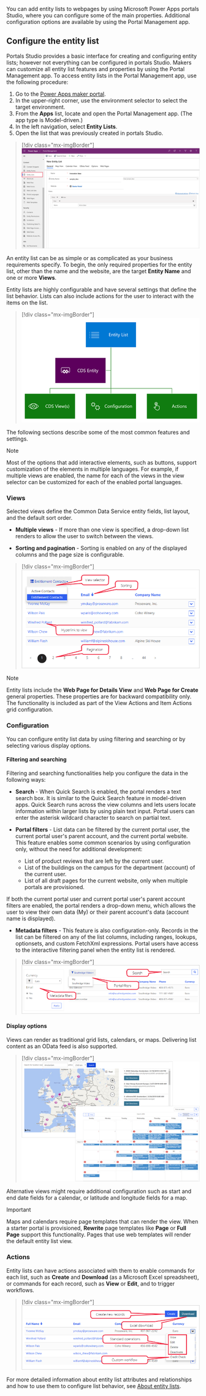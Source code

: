 You can add entity lists to webpages by using Microsoft Power Apps portals Studio, where you can configure some of the main properties. Additional configuration options are available by using the Portal Management app.

## Configure the entity list

Portals Studio provides a basic interface for creating and configuring entity lists; however not everything can be configured in portals Studio. Makers can customize all entity list features and properties by using the Portal Management app. To access entity lists in the Portal Management app, use the following procedure:

1. Go to the [Power Apps maker portal](https://make.powerapps.com/?azure-portal=true).
1. In the upper-right corner, use the environment selector to select the target environment.
1. From the **Apps** list, locate and open the Portal Management app. (The app type is Model-driven.)
1. In the left navigation, select **Entity Lists**.
1. Open the list that was previously created in portals Studio.

> [!div class="mx-imgBorder"]
> [![New entity list in Portal Management](../media/list-portal-app.png)](../media/list-portal-app.png#lightbox)

An entity list can be as simple or as complicated as your business requirements specify. To begin, the only required properties for the entity list, other than the name and the website, are the target **Entity Name** and one or more **Views**.

Entity lists are highly configurable and have several settings that define the list behavior. Lists can also include actions for the user to interact with the items on the list.

> [!div class="mx-imgBorder"]
> [![Entity list structure](../media/entity-list-overview.png)](../media/entity-list-overview.png#lightbox)

The following sections describe some of the most common features and settings.

> [!NOTE]
> Most of the options that add interactive elements, such as buttons, support customization of the elements in multiple languages. For example, if multiple views are enabled, the name for each of the views in the view selector can be customized for each of the enabled portal languages.

### Views

Selected views define the Common Data Service entity fields, list layout, and the default sort order.

- **Multiple views** - If more than one view is specified, a drop-down list renders to allow the user to switch between the views.

- **Sorting and pagination** - Sorting is enabled on any of the displayed columns and the page size is configurable.

> [!div class="mx-imgBorder"]
> [![Entity list features](../media/entity-list-features.png)](../media/entity-list-features.png#lightbox)

> [!NOTE]
> Entity lists include the **Web Page for Details View** and **Web Page for Create** general properties. These properties are for backward compatibility only. The functionality is included as part of the View Actions and Item Actions grid configuration.

### Configuration

You can configure entity list data by using filtering and searching or by selecting various display options.

#### Filtering and searching

Filtering and searching functionalities help you configure the data in the following ways:

- **Search** - When Quick Search is enabled, the portal renders a text search box. It is similar to the Quick Search feature in model-driven apps. Quick Search runs across the view columns and lets users locate information within larger lists by using plain text input. Portal users can enter the asterisk wildcard character to search on partial text.

- **Portal filters** - List data can be filtered by the current portal user, the current portal user's parent account, and the current portal website. This feature enables some common scenarios by using configuration only, without the need for additional development:

  - List of product reviews that are left by the current user.
  - List of the buildings on the campus for the department (account) of the current user.
  - List of all draft pages for the current website, only when multiple portals are provisioned.

If both the current portal user and current portal user's parent account filters are enabled, the portal renders a drop-down menu, which allows the user to view their own data (My) or their parent account's data (account name is displayed).

- **Metadata filters** - This feature is also configuration-only. Records in the list can be filtered on any of the list columns, including ranges, lookups, optionsets, and custom FetchXml expressions. Portal users have access to the interactive filtering panel when the entity list is rendered.

> [!div class="mx-imgBorder"]
> [![Entity list search and filtering](../media/entity-list-features-filtering.png)](../media/entity-list-features-filtering.png#lightbox)

#### Display options

Views can render as traditional grid lists, calendars, or maps. Delivering list content as an OData feed is also supported.

> [!div class="mx-imgBorder"]
> [![Entity list rendered as map and calendar](../media/entity-list-map-calendar.png)](../media/entity-list-map-calendar.png#lightbox)

Alternative views might require additional configuration such as start and end date fields for a calendar, or latitude and longitude fields for a map.

> [!IMPORTANT]
> Maps and calendars require page templates that can render the view. When a starter portal is provisioned, **Rewrite** page templates like **Page** or **Full Page** support this functionality. Pages that use web templates will render the default entity list view.

### Actions

Entity lists can have actions associated with them to enable commands for each list, such as **Create** and **Download** (as a Microsoft Excel spreadsheet), or commands for each record, such as **View** or **Edit**, and to trigger workflows.

> [!div class="mx-imgBorder"]
> [![Entity list commands](../media/entity-list-features-commands.png)](../media/entity-list-features-commands.png#lightbox)

For more detailed information about entity list attributes and relationships and how to use them to configure list behavior, see [About entity lists](https://docs.microsoft.com/powerapps/maker/portals/configure/entity-lists/?azure-portal=true).


